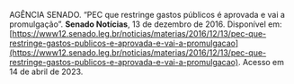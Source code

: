 AGÊNCIA SENADO. “PEC que restringe gastos públicos é aprovada e vai a promulgação”. **Senado Notícias**, 13 de dezembro de 2016. Disponível em: [https://www12.senado.leg.br/noticias/materias/2016/12/13/pec-que-restringe-gastos-publicos-e-aprovada-e-vai-a-promulgacao](https://www12.senado.leg.br/noticias/materias/2016/12/13/pec-que-restringe-gastos-publicos-e-aprovada-e-vai-a-promulgacao). Acesso em 14 de abril de 2023.